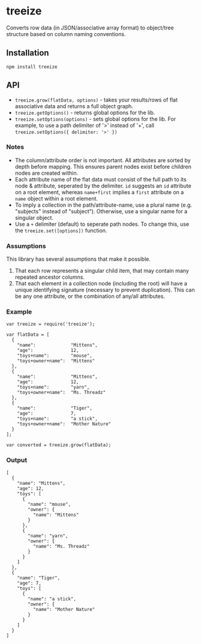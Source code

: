treeize
=======

Converts row data (in JSON/associative array format) to object/tree structure based on column naming conventions.

## Installation

```
npm install treeize
```

## API

- `treeize.grow(flatData, options)` - takes your results/rows of flat associative data and returns a full object graph.
- `treeize.getOptions()` - returns global options for the lib.
- `treeize.setOptions(options)` - sets global options for the lib.  For example, to use a path delimiter of '>' instead of '+', call `treeize.setOptions({ delimiter: '>' })`

### Notes

- The column/attribute order is not important.  All attributes are sorted by depth before mapping.  This ensures parent nodes exist before children nodes are created within.
- Each attribute name of the flat data must consist of the full path to its node & attribute, seperated by the delimiter.  `id` suggests an `id` attribute on a root element, whereas `name+first` implies a `first` attribute on a `name` object within a root element.
- To imply a collection in the path/attribute-name, use a plural name (e.g. "subjects" instead of "subject").  Otherwise, use a singular name for a singular object.
- Use a `+` delimiter (default) to seperate path nodes.  To change this, use the `treeize.set([options])` function.

### Assumptions

This library has several assumptions that make it possible.

1. That each row represents a singular child item, that may contain many repeated ancestor columns.
2. That each element in a collection node (including the root) will have a unique identifying signature (necessary to prevent duplication).  This can be any one attribute, or the combination of any/all attributes.

### Example

```
var treeize = require('treeize');

var flatData = [
  {
    "name":             "Mittens",
    "age":              12,
    "toys+name":        "mouse",
    "toys+owner+name":  "Mittens"
  },
  {
    "name":             "Mittens",
    "age":              12,
    "toys+name":        "yarn",
    "toys+owner+name":  "Ms. Threadz"
  },
  {
    "name":             "Tiger",
    "age":              7,
    "toys+name":        "a stick",
    "toys+owner+name":  "Mother Nature"
  }
];

var converted = treeize.grow(flatData);
```

### Output

```
[
  {
    "name": "Mittens",
    "age": 12,
    "toys": [
      {
        "name": "mouse",
        "owner": {
          "name": "Mittens"
        }
      },
      {
        "name": "yarn",
        "owner": {
          "name": "Ms. Threadz"
        }
      }
    ]
  },
  {
    "name": "Tiger",
    "age": 7,
    "toys": [
      {
        "name": "a stick",
        "owner": {
          "name": "Mother Nature"
        }
      }
    ]
  }
]
```
